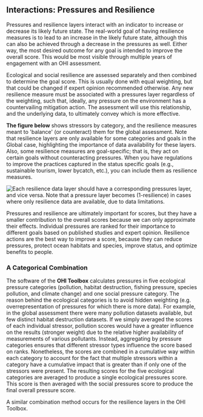 ## **Interactions: Pressures and Resilience**

Pressures and resilience layers interact with an indicator to increase or decrease its likely future state. The real-world goal of having resilience measures is to lead to an increase in the likely future state, although this can also be achieved through a decrease in the pressures as well. Either way, the most desired outcome for any goal is intended to improve the overall score. This would be most visible through multiple years of engagement with an OHI assessment.

Ecological and social resilience are assessed separately and then combined to determine the goal score. This is usually  done with equal weighting, but that could be changed if expert opinion recommended otherwise. Any new resilience measure must be associated with a pressures layer regardless of the weighting, such that, ideally, any pressure on the environment has a countervailing mitigation action. The assessment will use this relationship, and the underlying data, to ultimately convey which is more effective.

**The figure below** shows stressors by category, and the resilience measures meant to 'balance' (or counteract) them for the global assessment. Note that resilience layers are only available for some categories and goals in the Global case, highlighting the importance of data availability for these layers. Also, some resilience measures are goal-specific; that is, they act on certain goals without counteracting pressures. When you have regulations to improve the practices captured in the status specific goals (e.g., sustainable tourism, lower bycatch, etc.), you can include them as resilience measures.

![Each resilience data layer should have a corresponding pressures layer, and vice versa. Note that a pressure layer becomes (1-resilience) in cases where only resilience data are available, due to data limitations.](https://docs.google.com/drawings/d/19ZBIhzTrNlumV9ZhCmsdEcvybFHp-eN5P5IFAsFmql0/pub?w=558&h=721)

Pressures and resilience are ultimately important for scores, but they have a smaller contribution to the overall scores because we can only approximate their effects. Individual pressures are ranked for their importance to different goals based on published studies and expert opinion. Resilience actions are the best way to improve a score, because they can reduce pressures, protect ocean habitats and species, improve status, and optimize benefits to people.

### A Categorical Combination

The software of the **OHI Toolbox** calculates pressures in five ecological pressure categories (pollution, habitat destruction, fishing pressure, species pollution, and climate change) and one social pressure category. The reason behind the ecological categories is to avoid hidden weighting (e.g. overrepresentation of pressures for which there is more data). For example, in the global assessment there were many pollution datasets available, but few distinct habitat destruction datasets. If we simply averaged the scores of each individual stressor, pollution scores would have a greater influence on the results (stronger weight) due to the relative higher availability of measurements of various pollutants. Instead, aggregating by pressure categories ensures that different stressor types influence the score based on ranks. Nonetheless, the scores are combined in a cumulative way within each category to account for the fact that multiple stressors within a category have a cumulative impact that is greater than if only one of the stressors were present. The resulting scores for the five ecological categories are averaged to produce a single ecological pressures score. This score is then averaged with the social pressures score to produce the final overall pressure score.

A similar combination method occurs for the resilience layers in the OHI Toolbox.
